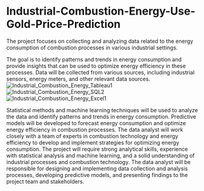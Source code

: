 # Industrial-Combustion-Energy-Use-Gold-Price-Prediction

The project focuses on collecting and analyzing data related to the energy consumption of combustion processes in various industrial settings. 

The goal is to identify patterns and trends in energy consumption and provide insights that can be used to optimize energy efficiency in these processes. 
Data will be collected from various sources, including industrial sensors, energy meters, and other relevant data sources. 
![Industrial_Combustion_Energy_Tableau1](https://github.com/shanukumar007/Industrial-Combustion-Energy-Use-Gold-Price-Prediction/assets/144050399/49b80965-dac7-4706-a1f6-d7f3c274c1d6)
![Industrial_Combustion_Energy_SQL2](https://github.com/shanukumar007/Industrial-Combustion-Energy-Use-Gold-Price-Prediction/assets/144050399/079eefdb-e9cd-4b54-8450-bed58ac00b60)
![Industrial_Combustion_Energy_Excel1](https://github.com/shanukumar007/Industrial-Combustion-Energy-Use-Gold-Price-Prediction/assets/144050399/252ba61f-47a0-463c-8e67-0ee04023d601)


Statistical methods and machine learning techniques will be used to analyze the data and identify patterns and trends in energy consumption. 
Predictive models will be developed to forecast energy consumption and optimize energy efficiency in combustion processes. 
The data analyst will work closely with a team of experts in combustion technology and energy efficiency to develop and implement strategies for optimizing energy consumption. 
The project will require strong analytical skills, experience with statistical analysis and machine learning, and a solid understanding of industrial processes and combustion technology. The data analyst will be responsible for designing and implementing data collection and analysis processes, developing predictive models, and presenting findings to the project team and stakeholders.


